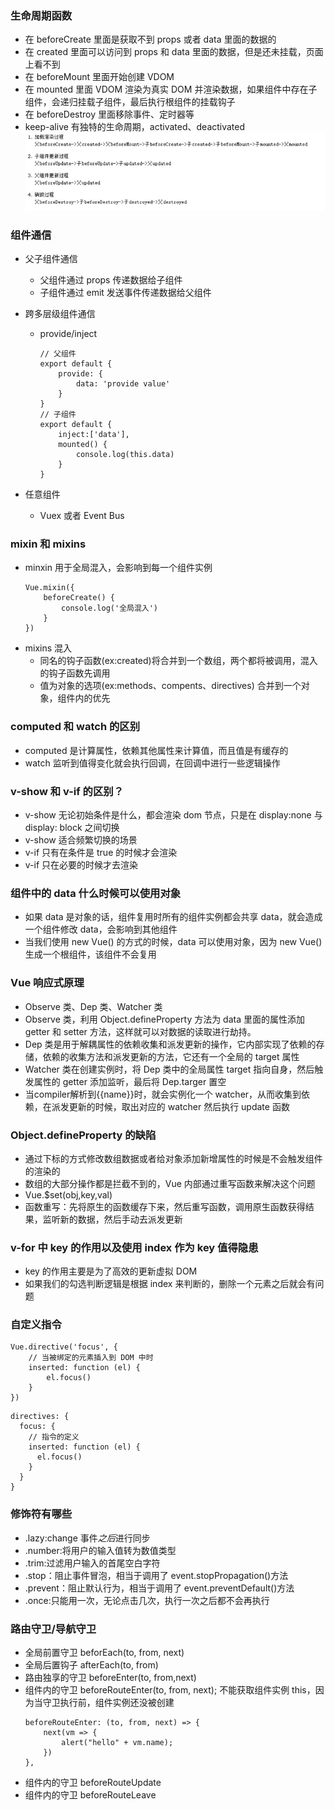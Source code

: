 ### 生命周期函数

-   在 beforeCreate 里面是获取不到 props 或者 data 里面的数据的
-   在 created 里面可以访问到 props 和 data 里面的数据，但是还未挂载，页面上看不到
-   在 beforeMount 里面开始创建 VDOM
-   在 mounted 里面 VDOM 渲染为真实 DOM 并渲染数据，如果组件中存在子组件，会递归挂载子组件，最后执行根组件的挂载钩子
-   在 beforeDestroy 里面移除事件、定时器等
-   keep-alive 有独特的生命周期，activated、deactivated
    !['vue生命周期.jpg'](./img/vue_circle.jpg)

### 组件通信

-   父子组件通信
    -   父组件通过 props 传递数据给子组件
    -   子组件通过 emit 发送事件传递数据给父组件
-   跨多层级组件通信

    -   provide/inject

        ```
        // 父组件
        export default {
            provide: {
                data: 'provide value'
            }
        }
        // 子组件
        export default {
            inject:['data'],
            mounted() {
                console.log(this.data)
            }
        }

        ```

-   任意组件
    
    -   Vuex 或者 Event Bus

### mixin 和 mixins

-   minxin 用于全局混入，会影响到每一个组件实例
    ```
    Vue.mixin({
        beforeCreate() {
            console.log('全局混入')
        }
    })
    ```
-   mixins 混入
    -   同名的钩子函数(ex:created)将合并到一个数组，两个都将被调用，混入的钩子函数先调用
    -   值为对象的选项(ex:methods、compents、directives) 合并到一个对象，组件内的优先

### computed 和 watch 的区别

-   computed 是计算属性，依赖其他属性来计算值，而且值是有缓存的
-   watch 监听到值得变化就会执行回调，在回调中进行一些逻辑操作

### v-show 和 v-if 的区别？

-   v-show 无论初始条件是什么，都会渲染 dom 节点，只是在 display:none 与 display: block 之间切换
-   v-show 适合频繁切换的场景
-   v-if 只有在条件是 true 的时候才会渲染
-   v-if 只在必要的时候才去渲染

### 组件中的 data 什么时候可以使用对象

-   如果 data 是对象的话，组件复用时所有的组件实例都会共享 data，就会造成一个组件修改 data，会影响到其他组件
-   当我们使用 new Vue() 的方式的时候，data 可以使用对象，因为 new Vue() 生成一个根组件，该组件不会复用

### Vue 响应式原理

-   Observe 类、Dep 类、Watcher 类
-   Observe 类，利用 Object.defineProperty 方法为 data 里面的属性添加 getter 和 setter 方法，这样就可以对数据的读取进行劫持。
-   Dep 类是用于解耦属性的依赖收集和派发更新的操作，它内部实现了依赖的存储，依赖的收集方法和派发更新的方法，它还有一个全局的 target 属性
-   Watcher 类在创建实例时，将 Dep 类中的全局属性 target 指向自身，然后触发属性的 getter 添加监听，最后将 Dep.targer 置空
-   当compiler解析到{{name}}时，就会实例化一个 watcher，从而收集到依赖，在派发更新的时候，取出对应的 watcher 然后执行 update 函数

### Object.defineProperty 的缺陷

-   通过下标的方式修改数组数据或者给对象添加新增属性的时候是不会触发组件的渲染的
-   数组的大部分操作都是拦截不到的，Vue 内部通过重写函数来解决这个问题
-   Vue.\$set(obj,key,val)
-   函数重写：先将原生的函数缓存下来，然后重写函数，调用原生函数获得结果，监听新的数据，然后手动去派发更新

### v-for 中 key 的作用以及使用 index 作为 key 值得隐患

-   key 的作用主要是为了高效的更新虚拟 DOM
-   如果我们的勾选判断逻辑是根据 index 来判断的，删除一个元素之后就会有问题

### 自定义指令

```
Vue.directive('focus', {
    // 当被绑定的元素插入到 DOM 中时
    inserted: function (el) {
        el.focus()
    }
})
```

```
directives: {
  focus: {
    // 指令的定义
    inserted: function (el) {
      el.focus()
    }
  }
}
```

### 修饰符有哪些

-   .lazy:change 事件*之后*进行同步
-   .number:将用户的输入值转为数值类型
-   .trim:过滤用户输入的首尾空白字符
-   .stop：阻止事件冒泡，相当于调用了 event.stopPropagation()方法
-   .prevent：阻止默认行为，相当于调用了 event.preventDefault()方法
-   .once:只能用一次，无论点击几次，执行一次之后都不会再执行

### 路由守卫/导航守卫

-   全局前置守卫 beforEach(to, from, next)
-   全局后置钩子 afterEach(to, from)
-   路由独享的守卫 beforeEnter(to, from,next)
-   组件内的守卫 beforeRouteEnter(to, from, next); 不能获取组件实例 this，因为当守卫执行前，组件实例还没被创建
    ```
    beforeRouteEnter: (to, from, next) => {
        next(vm => {
            alert("hello" + vm.name);
        })
    },
    ```
-   组件内的守卫 beforeRouteUpdate
-   组件内的守卫 beforeRouteLeave
